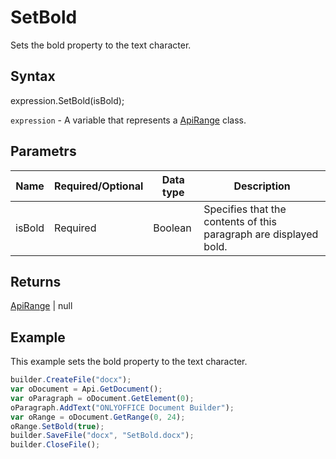 # SetBold

Sets the bold property to the text character.

## Syntax

expression.SetBold(isBold);

`expression` - A variable that represents a [ApiRange](../ApiRange.md) class.

## Parametrs

| **Name** | **Required/Optional** | **Data type** | **Description** |
| ------------- | ------------- | ------------- | ------------- |
| isBold | Required | Boolean | Specifies that the contents of this paragraph are displayed bold. |

## Returns

[ApiRange](../ApiRange.md) &#124; null

## Example

This example sets the bold property to the text character.

```javascript
builder.CreateFile("docx");
var oDocument = Api.GetDocument();
var oParagraph = oDocument.GetElement(0);
oParagraph.AddText("ONLYOFFICE Document Builder");
var oRange = oDocument.GetRange(0, 24);
oRange.SetBold(true);
builder.SaveFile("docx", "SetBold.docx");
builder.CloseFile();
```